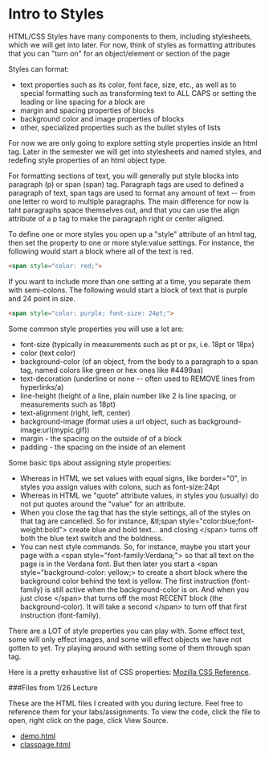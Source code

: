 Intro to Styles
===============

HTML/CSS Styles have many components to them, including stylesheets, which we will get into later. For now, think of styles as formatting attributes that you can "turn on" for an object/element or section of the page

Styles can format:

* text properties such as its color, font face, size, etc., as well as to special formatting such as transforming text to ALL CAPS or setting the leading or line spacing for a block are 
* margin and spacing properties of blocks 
* background color and image properties of blocks 
* other, specialized properties such as the bullet styles of lists 


  
For now we are only going to explore setting style properties inside an html tag. Later in the semester we will get into stylesheets and named styles, and redefing style properties of an html object type. 

For formatting sections of text, you will generally put style blocks into paragraph (p) or span (span) tag. Paragraph tags are used to defined a paragraph of text, span tags are used to format any amount of text -- from one letter ro word to multiple paragraphs. The main difference for now is taht paragraphs space themselves out, and that you can use the align attribute of a p tag to make the paragraph right or center aligned. 

To define one or more styles you open up a "style" attribute of an html tag, then set the property to one or more style:value settings. For instance, the following would start a block where all of the text is red.

```html
<span style="color: red;"> 
```

 If you want to include more than one setting at a time, you separate them with semi-colons. The following would start a block of text that is purple and 24 point in size.

```html
<span style="color: purple; font-size: 24pt;">  
```

Some common style properties you will use a lot are:
    
* font-size (typically in measurements such as pt or px, i.e. 18pt or 18px) 
* color (text color) 
* background-color (of an object, from the body to a paragraph to a span tag, named colors like green or hex ones like #4499aa) 
* text-decoration (underline or none -- often used to REMOVE lines from hyperlinks/a) 
* line-height (height of a line, plain number like 2 is line spacing, or measurements such as 18pt) 
* text-alignment (right, left, center)
* background-image (format uses a url object, such as background-image:url(mypic.gif))
* margin - the spacing on the outside of of a block
* padding - the spacing on the inside of an element
    

Some basic tips about assigning style properties:

* Whereas in HTML we set values with equal signs, like border="0", in styles you assign values with colons, such as font-size:24pt 
* Whereas in HTML we "quote" attribute values, in styles you (usually) do not put quotes around the "value" for an attribute. 
* When you close the tag that has the style settings, all of the styles on that tag are cancelled. So for instance, &amp;tl;span style="color:blue;font-weight:bold"&gt; create blue and bold text... and closing &lt;/span&gt; turns off both the blue text switch and the boldness. 
* You can nest style commands. So, for instance, maybe you start your page with a &lt;span style="font-family:Verdana;"&gt; so that all text on the page is in the Verdana font. But then later you start a &lt;span style="background-color: yellow;&gt; to create a short block where the background color behind the text is yellow. The first instruction (font-family) is still active when the background-color is on. And when you just close &lt;/span&gt; that turns off the most RECENT block (the background-color). It will take a second &lt;/span&gt; to turn off that first instruction (font-family). 
    

There are a LOT of style properties you can play with. Some effect text, some will only effect images, and some will effect objects we have not gotten to yet. Try playing around with setting some of them through span tag.

Here is a pretty exhaustive list of CSS properties: [Mozilla CSS Reference](https://developer.mozilla.org/en-US/docs/CSS/CSS_Reference).


###Files from 1/26 Lecture

These are the HTML files I created with you during lecture. Feel free to reference them for your labs/assignments. To view the code, click the file to open, right click on the page, click View Source. 

* [demo.html](/demos/104/W3/demo.html)
* [classpage.html](/demos/104/W3/classpage.html)

